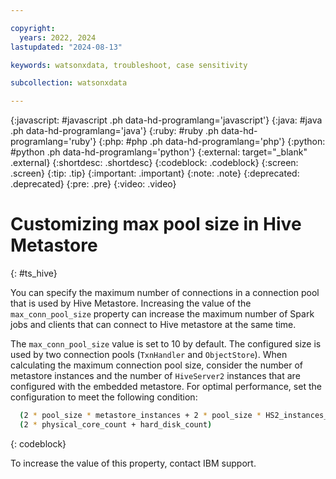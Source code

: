 ```yaml
---

copyright:
  years: 2022, 2024
lastupdated: "2024-08-13"

keywords: watsonxdata, troubleshoot, case sensitivity

subcollection: watsonxdata

---
```


{:javascript: #javascript .ph data-hd-programlang='javascript'}
{:java: #java .ph data-hd-programlang='java'}
{:ruby: #ruby .ph data-hd-programlang='ruby'}
{:php: #php .ph data-hd-programlang='php'}
{:python: #python .ph data-hd-programlang='python'}
{:external: target="_blank" .external}
{:shortdesc: .shortdesc}
{:codeblock: .codeblock}
{:screen: .screen}
{:tip: .tip}
{:important: .important}
{:note: .note}
{:deprecated: .deprecated}
{:pre: .pre}
{:video: .video}

# Customizing max pool size in Hive Metastore
{: #ts_hive}

You can specify the maximum number of connections in a connection pool that is used by Hive Metastore. Increasing the value of the `max_conn_pool_size` property can increase the maximum number of Spark jobs and clients that can connect to Hive metastore at the same time.

The `max_conn_pool_size` value is set to 10 by default. The configured size is used by two connection pools (`TxnHandler` and `ObjectStore`). When calculating the maximum connection pool size, consider the number of metastore instances and the number of `HiveServer2` instances that are configured with the embedded metastore. For optimal performance, set the configuration to meet the following condition:

```bash
  (2 * pool_size * metastore_instances + 2 * pool_size * HS2_instances_with_embedded_metastore) =
  (2 * physical_core_count + hard_disk_count)
```
{: codeblock}

To increase the value of this property, contact IBM support.
